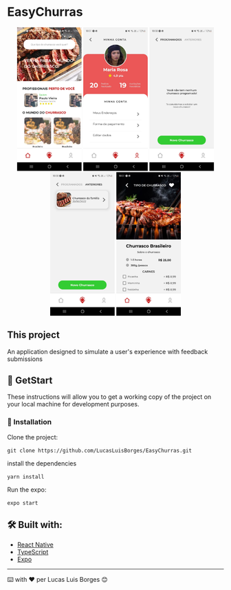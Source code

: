 # EasyChurras

<p align="center">
  <img src="https://github.com/LucasLuisBorges/EasyChurras/blob/master/assets/readme/1.jpeg" width="150">
  <img src="https://github.com/LucasLuisBorges/EasyChurras/blob/master/assets/readme/2.jpeg" width="150">
  <img src="https://github.com/LucasLuisBorges/EasyChurras/blob/master/assets/readme/3.jpeg" width="150">
  <img src="https://github.com/LucasLuisBorges/EasyChurras/blob/master/assets/readme/4.jpeg" width="150">
  <img src="https://github.com/LucasLuisBorges/EasyChurras/blob/master/assets/readme/5.jpeg" width="150">
</p>

## This project
An application designed to simulate a user's experience with feedback submissions

## 🚀 GetStart

These instructions will allow you to get a working copy of the project on your local machine for development purposes.

### 🔧 Installation

Clone the project:

```
git clone https://github.com/LucasLuisBorges/EasyChurras.git
```

install the dependencies

```
yarn install
```

Run the expo:

```
expo start
```

## 🛠️ Built with:

* [React Native](https://reactnative.dev/) 
* [TypeScript](https://www.typescriptlang.org/) 
* [Expo](https://docs.expo.dev/classic/building-standalone-apps/) 

---
⌨️ with ❤️ per Lucas Luis Borges 😊
